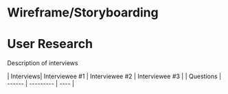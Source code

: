 # Wireframe/Storyboarding



# User Research

Description of interviews

| Interviews| Interviewee #1 | Interviewee #2 | Interviewee #3 |
| Questions | ------ | --------- | ---- |
